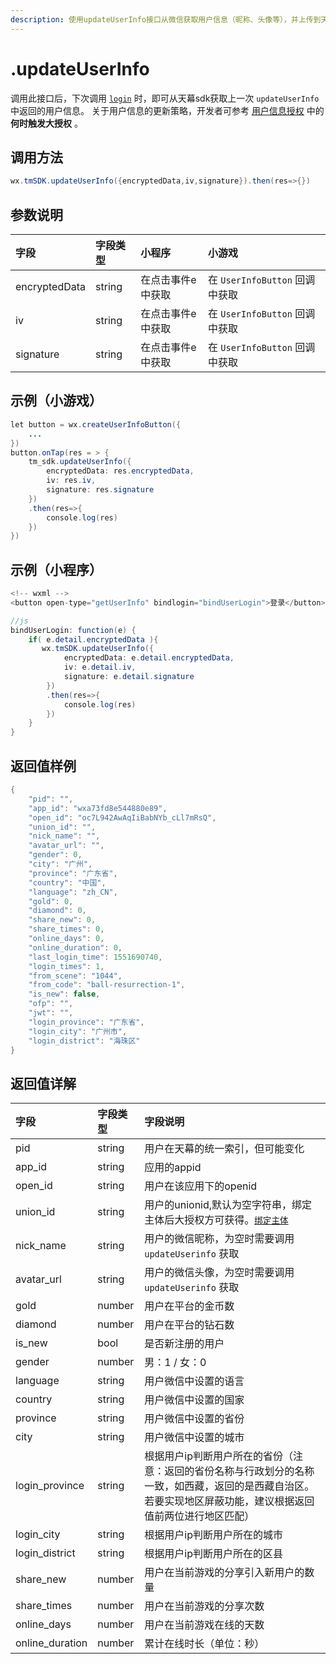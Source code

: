 ```yaml
---
description: 使用updateUserInfo接口从微信获取用户信息（昵称、头像等），并上传到天幕平台。
---
```


# .updateUserInfo

调用此接口后，下次调用 [`login`](get-user-info.md) 时，即可从天幕sdk获取上一次 `updateUserInfo` 中返回的用户信息。 关于用户信息的更新策略，开发者可参考 [用户信息授权](https://doc.skysriver.com/dev-guide/login#he-shi-chu-fa-da-shou-quan) 中的 **何时触发大授权** 。

## **调用方法**

```java
wx.tmSDK.updateUserInfo({encryptedData,iv,signature}).then(res=>{})
```

## **参数说明**

| 字段 | 字段类型 | 小程序 | 小游戏 |
| :--- | :--- | :--- | :--- |
| encryptedData | string | 在点击事件e中获取 | 在 `UserInfoButton` 回调中获取 |
| iv | string | 在点击事件e中获取 | 在 `UserInfoButton` 回调中获取 |
| signature | string | 在点击事件e中获取 | 在 `UserInfoButton` 回调中获取 |

## **示例（小游戏）**

```java
let button = wx.createUserInfoButton({
    ...
})
button.onTap(res = > {
    tm_sdk.updateUserInfo({
        encryptedData: res.encryptedData,
        iv: res.iv,
        signature: res.signature
    })
    .then(res=>{
        console.log(res)
    })
})
```

## **示例（小程序）**

```java
<!-- wxml -->
<button open-type="getUserInfo" bindlogin="bindUserLogin">登录</button>
```

```java
//js
bindUserLogin: function(e) {
    if( e.detail.encryptedData ){
       wx.tmSDK.updateUserInfo({
            encryptedData: e.detail.encryptedData,
            iv: e.detail.iv,
            signature: e.detail.signature
        })
        .then(res=>{
            console.log(res)
        })
    }
}
```

## **返回值样例**

```java
{
    "pid": "",
    "app_id": "wxa73fd8e544880e89",
    "open_id": "oc7L942AwAqIiBabNYb_cLl7mRsQ",
    "union_id": "",
    "nick_name": "",
    "avatar_url": "",
    "gender": 0,
    "city": "广州",
    "province": "广东省",
    "country": "中国",
    "language": "zh_CN",
    "gold": 0,
    "diamond": 0,
    "share_new": 0,
    "share_times": 0,
    "online_days": 0,
    "online_duration": 0,
    "last_login_time": 1551690740,
    "login_times": 1,
    "from_scene": "1044",
    "from_code": "ball-resurrection-1",
    "is_new": false,
    "ofp": "",
    "jwt": "",
    "login_province": "广东省",
    "login_city": "广州市",
    "login_district": "海珠区"
}
```

## **返回值详解**

| 字段 | 字段类型 | 字段说明 |
| :--- | :--- | :--- |
| pid | string | 用户在天幕的统一索引，但可能变化 |
| app\_id | string | 应用的appid |
| open\_id | string | 用户在该应用下的openid |
| union\_id | string | 用户的unionid,默认为空字符串，绑定主体后大授权方可获得。[`绑定主体`](https://developers.weixin.qq.com/miniprogram/dev/api/uinionID.html) |
| nick\_name | string | 用户的微信昵称，为空时需要调用 `updateUserinfo` 获取 |
| avatar\_url | string | 用户的微信头像，为空时需要调用 `updateUserinfo` 获取 |
| gold | number | 用户在平台的金币数 |
| diamond | number | 用户在平台的钻石数 |
| is\_new | bool | 是否新注册的用户 |
| gender | number | 男：1 / 女：0 |
| language | string | 用户微信中设置的语言 |
| country | string | 用户微信中设置的国家 |
| province | string | 用户微信中设置的省份 |
| city | string | 用户微信中设置的城市 |
| login\_province | string | 根据用户ip判断用户所在的省份（注意：返回的省份名称与行政划分的名称一致，如西藏，返回的是西藏自治区。若要实现地区屏蔽功能，建议根据返回值前两位进行地区匹配） |
| login\_city | string | 根据用户ip判断用户所在的城市 |
| login\_district | string | 根据用户ip判断用户所在的区县 |
| share\_new | number | 用户在当前游戏的分享引入新用户的数量 |
| share\_times | number | 用户在当前游戏的分享次数 |
| online\_days | number | 用户在当前游戏在线的天数 |
| online\_duration | number | 累计在线时长（单位：秒） |

